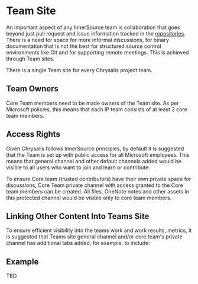 # Team Site

An important aspect of any InnerSource team is collaboration that goes beyond just pull request and issue information tracked in the [repositories](Repository.md). There is a need for space for more informal discussions, for binary documentation that is not the best for structured source control environments like Git and for supporting remote meetings. This is achieved through Team sites.

There is a single Team site for every Chrysalis project team.


## Team Owners

Core Team members need to be made owners of the Team site. As per Microsoft policies, this means that each IP team consists of at least 2 core team members.

## Access Rights

Given Chrysalis follows InnerSource principles, by default it is suggested that the Team is set up with public access for all Microsoft employees. This means that general channel and other default channels added would be visible to all users who want to join and learn or contribute.

To ensure Core team (trusted contributors) have their own private space for discussions, Core Team private channel with access granted to the Core team members can be created. All files, OneNote notes and other assets in this protected channel would be visible only to core team members.


## Linking Other Content Into Teams Site

To ensure efficient visibility into the teams work and work results, metrics, it is suggested that Teams site general channel and/or core team's private channel has additional tabs added, for example, to include:



## Example

TBD

</br>
</br>
</br>

